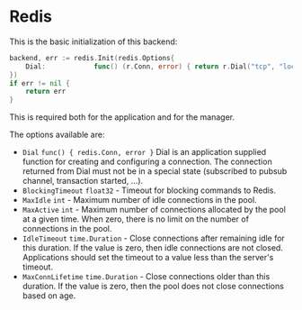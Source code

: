 # Redis

This is the basic initialization of this backend:
```go
backend, err := redis.Init(redis.Options{
	Dial:            func() (r.Conn, error) { return r.Dial("tcp", "localhost:6379") },
})
if err != nil {
	return err
}
```

This is required both for the application and for the manager.

The options available are:
* `Dial` `func() { redis.Conn, error }` Dial is an application supplied function
  for creating and configuring a connection. The connection returned from Dial
  must not be in a special state (subscribed to pubsub channel, transaction
  started, ...).
* `BlockingTimeout` `float32` - Timeout for blocking commands to Redis.
* `MaxIdle` `int` - Maximum number of idle connections in the pool.
* `MaxActive` `int` - Maximum number of connections allocated by the pool at a
  given time. When zero, there is no limit on the number of connections in the
  pool.
* `IdleTimeout` `time.Duration` - Close connections after remaining idle for
  this duration. If the value is zero, then idle connections are not closed.
  Applications should set the timeout to a value less than the server's
  timeout.
* `MaxConnLifetime` `time.Duration` - Close connections older than this
  duration. If the value is zero, then the pool does not close connections
  based on age.

